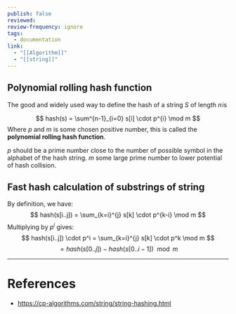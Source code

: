 ```yaml
---
publish: false
reviewed: 
review-frequency: ignore
tags:
  - documentation
link:
  - "[[Algorithm]]"
  - "[[string]]"
---
```

## Polynomial rolling hash function

The good and widely used way to define the hash of a string $S$ of length $n$ is

$$ 
hash(s) = \sum^{n-1}_{i=0} s[i] \cdot p^{i} \mod m
$$
Where $p$ and $m$ is some chosen positive number, this is called the **polynomial rolling hash function**.

$p$ should be a prime number close to the number of possible symbol in the alphabet of the hash string.
$m$ some large prime number to lower potential of hash collision.

## Fast hash calculation of substrings of string

By definition, we have:
$$
hash(s[i..j]) = \sum_{k=i}^{j} s[k] \cdot p^{k-i} \mod m
$$
Multiplying by $p^i$ gives:
$$
hash(s[i..j]) \cdot p^i = \sum_{k=i}^{j} s[k] \cdot p^k \mod m
$$
$$
= hash(s[0..j]) - hash(s[0..i-1]) \mod m
$$


---
# References
- https://cp-algorithms.com/string/string-hashing.html